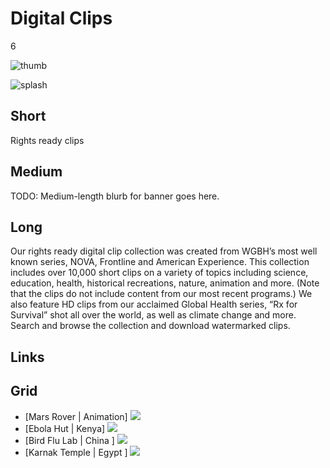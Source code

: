 # Digital Clips

6

![thumb](http://placehold.it/348x196)

![splash](http://placehold.it/770x433)

## Short

Rights ready clips

## Medium

TODO: Medium-length blurb for banner goes here.

## Long

Our rights ready digital clip collection was created from WGBH’s most well known 
series, NOVA, Frontline and American Experience.   This collection includes over 
10,000 short clips on a variety of topics including science, education, health, 
historical recreations, nature, animation and more.   (Note that the clips do not 
include content from our most recent programs.)  We also feature HD clips from our 
acclaimed Global Health series, “Rx for Survival” shot all over the world, as well 
as climate change and more. Search and browse the collection and download 
watermarked clips. 

## Links

## Grid

- [Mars Rover | Animation] ![](https://s3.amazonaws.com/wgbhstocksales.org/content/collections/digital_clips/Rover.png)
- [Ebola Hut | Kenya] ![](https://s3.amazonaws.com/wgbhstocksales.org/content/collections/digital_clips/hut.png)
- [Bird Flu Lab | China ] ![](https://s3.amazonaws.com/wgbhstocksales.org/content/collections/digital_clips/medical.png)
- [Karnak Temple | Egypt ] ![](https://s3.amazonaws.com/wgbhstocksales.org/content/collections/digital_clips/Karnak.png)
 
